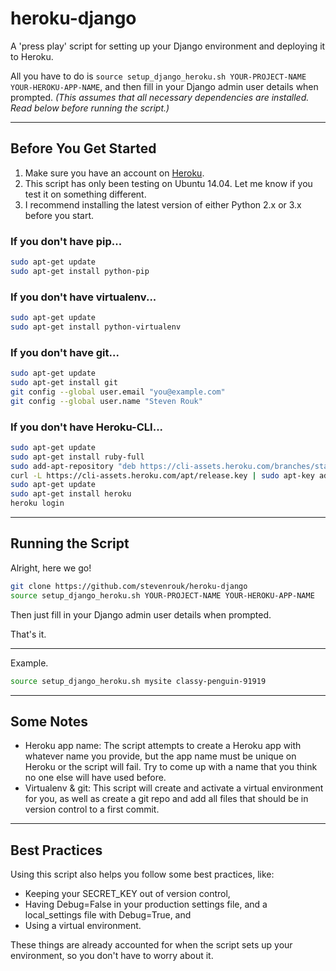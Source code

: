 # heroku-django

A 'press play' script for setting up your Django environment and deploying it to Heroku.

All you have to do is ```source setup_django_heroku.sh YOUR-PROJECT-NAME YOUR-HEROKU-APP-NAME```, and then fill in your Django admin user details when prompted. _(This assumes that all necessary dependencies are installed. Read below before running the script.)_

---

## Before You Get Started

1. Make sure you have an account on [Heroku](https://www.heroku.com/).
2. This script has only been testing on Ubuntu 14.04. Let me know if you test it on something different.
3. I recommend installing the latest version of either Python 2.x or 3.x before you start.

### If you don't have pip...

```bash
sudo apt-get update
sudo apt-get install python-pip
```

### If you don't have virtualenv...

```bash
sudo apt-get update
sudo apt-get install python-virtualenv
```

### If you don't have git...

```bash
sudo apt-get update
sudo apt-get install git
git config --global user.email "you@example.com"
git config --global user.name "Steven Rouk"
```

### If you don't have Heroku-CLI...

```bash
sudo apt-get update
sudo apt-get install ruby-full
sudo add-apt-repository "deb https://cli-assets.heroku.com/branches/stable/apt ./"
curl -L https://cli-assets.heroku.com/apt/release.key | sudo apt-key add -
sudo apt-get update
sudo apt-get install heroku
heroku login
```

---

## Running the Script

Alright, here we go!

```bash
git clone https://github.com/stevenrouk/heroku-django
source setup_django_heroku.sh YOUR-PROJECT-NAME YOUR-HEROKU-APP-NAME
```

Then just fill in your Django admin user details when prompted.

That's it.

---

Example.

```bash
source setup_django_heroku.sh mysite classy-penguin-91919
```

---

## Some Notes

- Heroku app name: The script attempts to create a Heroku app with whatever name you provide, but the app name must be unique on Heroku or the script will fail. Try to come up with a name that you think no one else will have used before.
- Virtualenv & git: This script will create and activate a virtual environment for you, as well as create a git repo and add all files that should be in version control to a first commit.

---

## Best Practices

Using this script also helps you follow some best practices, like:
- Keeping your SECRET_KEY out of version control,
- Having Debug=False in your production settings file, and a local_settings file with Debug=True, and
- Using a virtual environment.

These things are already accounted for when the script sets up your environment, so you don't have to worry about it.
